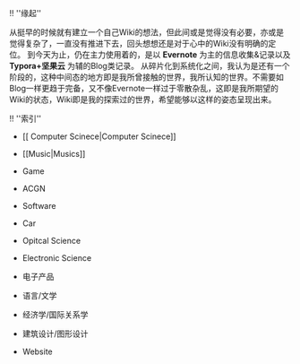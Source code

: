 !! ''缘起''

从挺早的时候就有建立一个自己Wiki的想法，但此间或是觉得没有必要，亦或是觉得复杂了，一直没有推进下去，回头想想还是对于心中的Wiki没有明确的定位。
到今天为止，仍在主力使用着的，是以 **Evernote** 为主的信息收集&记录以及 **Typora+坚果云** 为辅的Blog类记录。
从碎片化到系统化之间，我认为是还有一个阶段的，这种中间态的地方即是我所曾接触的世界，我所认知的世界。不需要如Blog一样更趋于完备，又不像Evernote一样过于零散杂乱，这即是我所期望的Wiki的状态，Wiki即是我的探索过的世界，希望能够以这样的姿态呈现出来。

!! ''索引''

* [[ Computer Scinece|Computer Scinece]]

* [[Music|Musics]]

* Game

* ACGN

* Software
* Car
* Opitcal Science
* Electronic Science
* 电子产品
* 语言/文学
* 经济学/国际关系学
* 建筑设计/图形设计
* Website